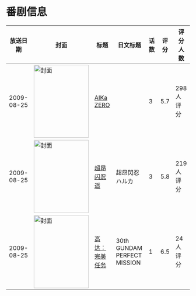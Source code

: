 # 番剧信息

|放送日期|封面|标题|日文标题|话数|评分|评分人数|
|---|---|---|---|---|---|---|
|2009-08-25|<img src="//lain.bgm.tv/pic/cover/c/ec/d6/1789_wrkEW.jpg" alt="封面" style="width:150px;height:200px;object-fit:cover;">|[AIKa ZERO](https://bangumi.tv/subject/1789)||3|5.7|298人评分|
|2009-08-25|<img src="/img/no_icon_subject.png" alt="封面" style="width:150px;height:200px;object-fit:cover;">|[超昂闪忍遥](https://bangumi.tv/subject/62503)|超昂閃忍ハルカ|3|5.8|219人评分|
|2009-08-25|<img src="//lain.bgm.tv/pic/cover/c/67/38/387327_93wW7.jpg" alt="封面" style="width:150px;height:200px;object-fit:cover;">|[高达：完美任务](https://bangumi.tv/subject/387327)|30th GUNDAM PERFECT MISSION|1|6.5|24人评分|
